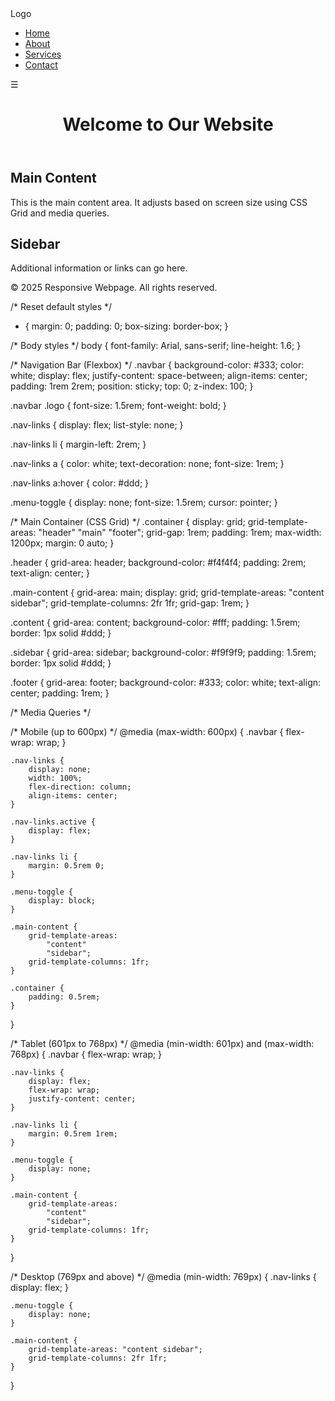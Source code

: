 <!DOCTYPE html>
<html lang="en">
<head>
    <meta charset="UTF-8">
    <meta name="viewport" content="width=device-width, initial-scale=1.0">
    <title>Responsive Webpage</title>
    <link rel="stylesheet" href="styles.css">
</head>
<body>
    <nav class="navbar">
        <div class="logo">Logo</div>
        <ul class="nav-links">
            <li><a href="#">Home</a></li>
            <li><a href="#">About</a></li>
            <li><a href="#">Services</a></li>
            <li><a href="#">Contact</a></li>
        </ul>
        <div class="menu-toggle">☰</div>
    </nav>
    <div class="container">
        <header class="header">
            <h1>Welcome to Our Website</h1>
        </header>
        <main class="main-content">
            <section class="content">
                <h2>Main Content</h2>
                <p>This is the main content area. It adjusts based on screen size using CSS Grid and media queries.</p>
            </section>
            <aside class="sidebar">
                <h2>Sidebar</h2>
                <p>Additional information or links can go here.</p>
            </aside>
        </main>
        <footer class="footer">
            <p>&copy; 2025 Responsive Webpage. All rights reserved.</p>
        </footer>
    </div>
    <script>
        document.querySelector('.menu-toggle').addEventListener('click', () => {
            document.querySelector('.nav-links').classList.toggle('active');
        });
    </script>
</body>
</html>

/* Reset default styles */
* {
    margin: 0;
    padding: 0;
    box-sizing: border-box;
}

/* Body styles */
body {
    font-family: Arial, sans-serif;
    line-height: 1.6;
}

/* Navigation Bar (Flexbox) */
.navbar {
    background-color: #333;
    color: white;
    display: flex;
    justify-content: space-between;
    align-items: center;
    padding: 1rem 2rem;
    position: sticky;
    top: 0;
    z-index: 100;
}

.navbar .logo {
    font-size: 1.5rem;
    font-weight: bold;
}

.nav-links {
    display: flex;
    list-style: none;
}

.nav-links li {
    margin-left: 2rem;
}

.nav-links a {
    color: white;
    text-decoration: none;
    font-size: 1rem;
}

.nav-links a:hover {
    color: #ddd;
}

.menu-toggle {
    display: none;
    font-size: 1.5rem;
    cursor: pointer;
}

/* Main Container (CSS Grid) */
.container {
    display: grid;
    grid-template-areas:
        "header"
        "main"
        "footer";
    grid-gap: 1rem;
    padding: 1rem;
    max-width: 1200px;
    margin: 0 auto;
}

.header {
    grid-area: header;
    background-color: #f4f4f4;
    padding: 2rem;
    text-align: center;
}

.main-content {
    grid-area: main;
    display: grid;
    grid-template-areas: "content sidebar";
    grid-template-columns: 2fr 1fr;
    grid-gap: 1rem;
}

.content {
    grid-area: content;
    background-color: #fff;
    padding: 1.5rem;
    border: 1px solid #ddd;
}

.sidebar {
    grid-area: sidebar;
    background-color: #f9f9f9;
    padding: 1.5rem;
    border: 1px solid #ddd;
}

.footer {
    grid-area: footer;
    background-color: #333;
    color: white;
    text-align: center;
    padding: 1rem;
}

/* Media Queries */

/* Mobile (up to 600px) */
@media (max-width: 600px) {
    .navbar {
        flex-wrap: wrap;
    }

    .nav-links {
        display: none;
        width: 100%;
        flex-direction: column;
        align-items: center;
    }

    .nav-links.active {
        display: flex;
    }

    .nav-links li {
        margin: 0.5rem 0;
    }

    .menu-toggle {
        display: block;
    }

    .main-content {
        grid-template-areas:
            "content"
            "sidebar";
        grid-template-columns: 1fr;
    }

    .container {
        padding: 0.5rem;
    }
}

/* Tablet (601px to 768px) */
@media (min-width: 601px) and (max-width: 768px) {
    .navbar {
        flex-wrap: wrap;
    }

    .nav-links {
        display: flex;
        flex-wrap: wrap;
        justify-content: center;
    }

    .nav-links li {
        margin: 0.5rem 1rem;
    }

    .menu-toggle {
        display: none;
    }

    .main-content {
        grid-template-areas:
            "content"
            "sidebar";
        grid-template-columns: 1fr;
    }
}

/* Desktop (769px and above) */
@media (min-width: 769px) {
    .nav-links {
        display: flex;
    }

    .menu-toggle {
        display: none;
    }

    .main-content {
        grid-template-areas: "content sidebar";
        grid-template-columns: 2fr 1fr;
    }
}
